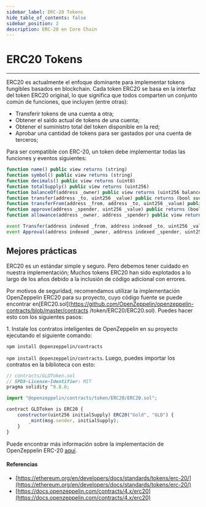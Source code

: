 ```yaml
---
sidebar_label: ERC-20 Tokens
hide_table_of_contents: false
sidebar_position: 2
description: ERC-20 en Core Chain
---
```


# ERC20 Tokens

---

ERC20 es actualmente el enfoque dominante para implementar tokens fungibles basados ​​en blockchain. Cada token ERC20 se basa en la interfaz del token ERC20 original, lo que significa que todos comparten un conjunto común de funciones, que incluyen (entre otras):

- Transferir tokens de una cuenta a otra;
- Obtener el saldo actual de tokens de una cuenta;
- Obtener el suministro total del token disponible en la red;
- Aprobar una cantidad de tokens para ser gastados por una cuenta de terceros;

Para ser compatible con ERC-20, un token debe implementar todas las funciones y eventos siguientes:

```javascript
function name() public view returns (string)
function symbol() public view returns (string)
function decimals() public view returns (uint8)
function totalSupply() public view returns (uint256)
function balanceOf(address _owner) public view returns (uint256 balance)
function transfer(address _to, uint256 _value) public returns (bool success)
function transferFrom(address _from, address _to, uint256 _value) public returns (bool success)
function approve(address _spender, uint256 _value) public returns (bool success)
function allowance(address _owner, address _spender) public view returns (uint256 remaining)
```

```javascript
event Transfer(address indexed _from, address indexed _to, uint256 _value)
event Approval(address indexed _owner, address indexed _spender, uint256 _value)
```

## Mejores prácticas

ERC20 es un estándar simple y seguro. Pero debemos tener cuidado en nuestra implementación; Muchos tokens ERC20 han sido explotados a lo largo de los años debido a la inclusión de código adicional con errores.

Por motivos de seguridad, recomendamos utilizar la implementación OpenZeppelin ERC20 para su proyecto, cuyo código fuente se puede encontrar en[ERC20.sol](https://github.com/OpenZeppelin/openzeppelin-contracts/blob/master/contracts /token/ERC20/ERC20.sol). Puedes hacer esto con los siguientes pasos:

1\. Instale los contratos inteligentes de OpenZeppelin en su proyecto ejecutando el siguiente comando:

`npm install @openzeppelin/contracts`

`npm install @openzeppelin/contracts`. Luego, puedes importar los contratos en la biblioteca con esto:

```javascript
// contracts/GLDToken.sol
// SPDX-License-Identifier: MIT
pragma solidity ^0.8.0;

import "@openzeppelin/contracts/token/ERC20/ERC20.sol";

contract GLDToken is ERC20 {
    constructor(uint256 initialSupply) ERC20("Gold", "GLD") {
        _mint(msg.sender, initialSupply);
    }
}
```

Puede encontrar más información sobre la implementación de OpenZeppelin ERC-20 [aquí](https://docs.openzeppelin.com/contracts/4.x/erc20).

#### Referencias

- [https://ethereum.org/en/developers/docs/standards/tokens/erc-20/](https://ethereum.org/en/developers/docs/standards/tokens/erc-20/)
- [https://docs.openzeppelin.com/contracts/4.x/erc20](https://docs.openzeppelin.com/contracts/4.x/erc20)
